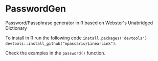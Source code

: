# PasswordGen
Password/Passphrase generator in R based on Webster's Unabridged Dictionary

To install in R run the following code
`install.packages('devtools')`
`devtools::install_github("mpascariu/LinearLink")`.

Check the examples in the `password()` function.